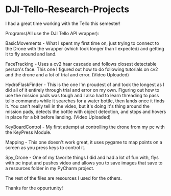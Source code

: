 # DJI-Tello-Research-Projects

I had a great time working with the Tello this semester!

Programs(All use the DJI Tello API wrapper):

BasicMovements - What I spent my first time on, just trying to connect to the Drone with the wrapper (which took longer than I expected) and getting it to fly around and land.

FaceTracking - Uses a cv2 haar cascade and follows closest detectable person's face.  This one I figured out how to do following tutorials on cv2 and the drone and a lot of trial and error. (Video Uploaded)

HydroFlaskFinder - This is the one I'm proudest of and took the longest as I did all of it entirely through trial and error on my own.  Figuring out how
to use the mission pads was tough and I also had to learn threading to pass tello commands while it searches for a water bottle, then lands once it finds it. You can't really  tell in the video, but it's doing it's thing around the mission pads, detects the bottle with object detection, and stops and hovers in place for a bit before landing. (Video Uploaded)

KeyBoardControl - My first attempt at controlling the drone from my pc with the KeyPress Module.

Mapping - This one doesn't work great, it uses pygame to map points on a screen as you press keys to control it.

Spy_Drone - One of my favorite things I did and had a lot of fun with, flys with pc input and pushes video and allows you to save images that save to a resources folder in my PyCharm project.

The rest of the files are resources I used for the others.

Thanks for the oppurtunity!

